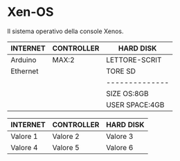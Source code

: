 # Xen-OS
Il sistema operativo della console Xenos.

| **INTERNET** |**CONTROLLER**|**HARD DISK** |
|--------------|--------------|--------------|
| Arduino      | MAX:2        |LETTORE-SCRIT |
| Ethernet     |              |TORE SD       |
|              |              |--------------|
|              |              | SIZE OS:8GB  |
|              |              |USER SPACE:4GB|

|**INTERNET**|**CONTROLLER**|**HARD DISK**|
|-----------|-----------|-----------|
| Valore 1  | Valore 2  | Valore 3  |
| Valore 4  | Valore 5  | Valore 6  |